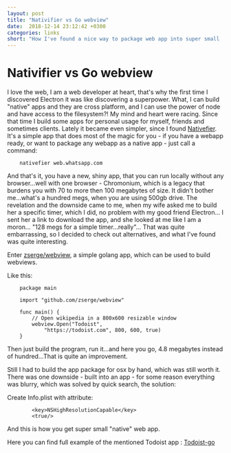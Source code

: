 ```yaml
---
layout: post
title: "Nativifier vs Go webview"
date:  2018-12-14 23:12:42 +0300
categories: links
short: "How I've found a nice way to package web app into super small 'native' app"
---
```



# Nativifier vs Go webview

I love the web, I am a web developer at heart, that's why the first time I discovered Electron it was like discovering a superpower. What, I can build "native" apps and they are cross platform, and I can use the power of node and have access to the filesystem?! My mind and heart were racing. 
Since that time I build some apps for personal usage for myself, friends and sometimes clients. Lately it became even simpler, since I found [Nativefier](https://github.com/jiahaog/Nativefier). It's a simple app that does most of the magic for you - if you have a webapp ready, or want to package any webapp as a native app - just call a command: 
		
		nativefier web.whatsapp.com

And that's it, you have a new, shiny app, that you can run locally without any browser...well with one browser - Chromonium, which is a legacy that burdens you with 70 to more then 100 megabytes of size. 
It didn't bother me...what's a hundred megs, when you are using 500gb drive.
The revelation and the downside came to me, when my wife asked me to build her a specific timer, which I did, no problem with my good friend Electron... I sent her a link to download the app, and she looked at me like I am a moron... "128 megs for a simple timer...really"... That was quite embarrassing, so I decided to check out alternatives, and what I've found was quite interesting.

Enter [zserge/webview](https://github.com/zserge/webview), a simple golang app, which can be used to build webviews.

Like this:

		package main

		import "github.com/zserge/webview"

		func main() {
			// Open wikipedia in a 800x600 resizable window
			webview.Open("Todoist",
				"https://todoist.com", 800, 600, true)
		}

Then just build the program, run it...and here you go, 4.8 megabytes instead of hundred...That is quite an improvement. 

Still I had to build the app package for osx by hand, which was still worth it. There was one downside - built into an app - for some reason everything was blurry, which was solved by quick search, the solution:

Create Info.plist with attribute:

		    <key>NSHighResolutionCapable</key>
    		<true/>

And this is how you get super small "native" web app.

Here you can find full example of the mentioned Todoist app : [Todoist-go](git@github.com:DKunin/todoist-go.git)